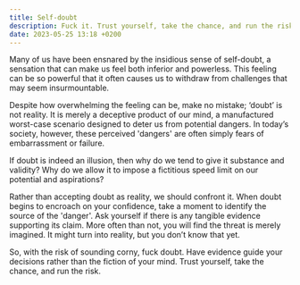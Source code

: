 ```yaml
---
title: Self-doubt
description: Fuck it. Trust yourself, take the chance, and run the risk.
date: 2023-05-25 13:18 +0200
---
```


Many of us have been ensnared by the insidious sense of self-doubt, a sensation that can make us feel both inferior and powerless. This feeling can be so powerful that it often causes us to withdraw from challenges that may seem insurmountable.

Despite how overwhelming the feeling can be, make no mistake; ‘doubt’ is not reality. It is merely a deceptive product of our mind, a manufactured worst-case scenario designed to deter us from potential dangers. In today’s society, however, these perceived 'dangers' are often simply fears of embarrassment or failure.

If doubt is indeed an illusion, then why do we tend to give it substance and validity? Why do we allow it to impose a fictitious speed limit on our potential and aspirations? 

Rather than accepting doubt as reality, we should confront it. When doubt begins to encroach on your confidence, take a moment to identify the source of the 'danger'. Ask yourself if there is any tangible evidence supporting its claim. More often than not, you will find the threat is merely imagined. It might turn into reality, but you don’t know that yet.

So, with the risk of sounding corny, fuck doubt. Have evidence guide your decisions rather than the fiction of your mind. Trust yourself, take the chance, and run the risk.